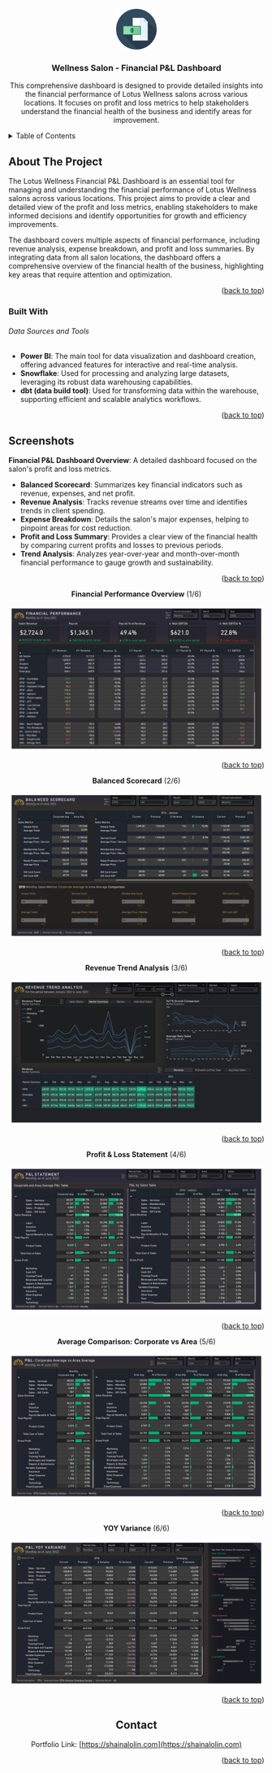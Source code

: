 <div id="top"></div>

<!-- PROJECT LOGO -->
<br />
<div align="center">
  <a href="https://github.com/slaisha/power-bi-finance-salon">
    <img src="images/budget.svg" alt="Logo" width="80" height="80">
  </a>

<h3 align="center">Wellness Salon - Financial P&L Dashboard</h3>

  <p align="center">

This comprehensive dashboard is designed to provide detailed insights into the financial performance of Lotus Wellness salons across various locations. It focuses on profit and loss metrics to help stakeholders understand the financial health of the business and identify areas for improvement.

  </p>
</div>



<!-- TABLE OF CONTENTS -->
<details>
  <summary>Table of Contents</summary>
  <ol>
    <li><a href="#about-the-project">About the Project</a></li>
    <li><a href="#built-with">Built With</a></li>
    <li><a href="#screenshots">Screenshots</a></li>
    <li><a href="#contact">Contact</a></li>
  </ol>
</details>



<!-- ABOUT THE PROJECT -->
## About The Project

<!-- [![Product Name Screen Shot][product-screenshot]](https://example.com) -->

The Lotus Wellness Financial P&L Dashboard is an essential tool for managing and understanding the financial performance of Lotus Wellness salons across various locations. This project aims to provide a clear and detailed view of the profit and loss metrics, enabling stakeholders to make informed decisions and identify opportunities for growth and efficiency improvements. 

The dashboard covers multiple aspects of financial performance, including revenue analysis, expense breakdown, and profit and loss summaries. By integrating data from all salon locations, the dashboard offers a comprehensive overview of the financial health of the business, highlighting key areas that require attention and optimization.

<p align="right">(<a href="#top">back to top</a>)</p>



### Built With
###### Data Sources and Tools
* **Power BI**: The main tool for data visualization and dashboard creation, offering advanced features for interactive and real-time analysis.
* **Snowflake**: Used for processing and analyzing large datasets, leveraging its robust data warehousing capabilities.
* **dbt (data build tool)**: Used for transforming data within the warehouse, supporting efficient and scalable analytics workflows.



<!-- 
* [React.js](https://reactjs.org/)
* [Vue.js](https://vuejs.org/)
* [Angular](https://angular.io/)
* [Svelte](https://svelte.dev/)
* [Laravel](https://laravel.com)
* [Bootstrap](https://getbootstrap.com)
* [JQuery](https://jquery.com) -->

<p align="right">(<a href="#top">back to top</a>)</p>



<!-- SCREENSHOTS -->
## Screenshots


**Financial P&L Dashboard Overview**: A detailed dashboard focused on the salon's profit and loss metrics.
- **Balanced Scorecard**: Summarizes key financial indicators such as revenue, expenses, and net profit.
- **Revenue Analysis**: Tracks revenue streams over time and identifies trends in client spending.
- **Expense Breakdown**: Details the salon's major expenses, helping to pinpoint areas for cost reduction.
- **Profit and Loss Summary**: Provides a clear view of the financial health by comparing current profits and losses to previous periods.
- **Trend Analysis**: Analyzes year-over-year and month-over-month financial performance to gauge growth and sustainability.



<p align="right">(<a href="#top">back to top</a>)</p>

<!-- Image Stack with GitHub Links -->
<div align="center">

<!-- Image with GitHub Link -->
<b>Financial Performance Overview</b> (1/6) 

<div>
  <a href="https://github.com/slaisha/power-bi-finance-salon/blob/master/images/Financial-Package-1.png">
    <img src="images/Financial-Package-1.png" style="max-width: 100%; height: auto;">
  </a>
</div>

<p align="right">(<a href="#top">back to top</a>)</p>
<b>Balanced Scorecard</b>  (2/6) 
<p>
<!-- Image with GitHub Link -->
<div>
  <a href="https://github.com/slaisha/power-bi-finance-salon/blob/master/images/Financial-Package-2.png">
    <img src="images/Financial-Package-2.png" style="max-width: 100%; height: auto;">
  </a>
</div>
<p align="right">(<a href="#top">back to top</a>)</p>
<b>Revenue Trend Analysis</b>  (3/6) 
<p>
<!-- Image with GitHub Link -->
<div>
  <a href="https://github.com/slaisha/power-bi-finance-salon/blob/master/images/Financial-Package-3.png">
    <img src="images/Financial-Package-3.png" style="max-width: 100%; height: auto;">
  </a>
</div>
<p align="right">(<a href="#top">back to top</a>)</p>
<b>Profit & Loss Statement</b>  (4/6) 
<p>
<!-- Image with GitHub Link -->
<div>
  <a href="https://github.com/slaisha/power-bi-finance-salon/blob/master/images/Financial-Package-4.png">
    <img src="images/Financial-Package-4.png" style="max-width: 100%; height: auto;">
  </a>
</div> 
<p align="right">(<a href="#top">back to top</a>)</p>


<!-- Image with GitHub Link -->
<b>Average Comparison: Corporate vs Area</b>  (5/6) 
<p>
<div>
  <a href="https://github.com/slaisha/power-bi-finance-salon/blob/master/images/Financial-Package-5.png">
    <img src="images/Financial-Package-5.png" style="max-width: 100%; height: auto;">
  </a>
</div>
<p align="right">(<a href="#top">back to top</a>)</p>


<!-- Image with GitHub Link -->
<b>YOY Variance</b>  (6/6)
<p>
<div>
  <a href="https://github.com/slaisha/power-bi-finance-salon/blob/master/images/Financial-Package-6.png">
    <img src="images/Financial-Package-6.png" style="max-width: 100%; height: auto;">
  </a>
</div>
<p align="right">(<a href="#top">back to top</a>)</p>





<!-- CONTACT -->
## Contact

Portfolio Link: [https://shainalolin.com](https://shainalolin.com)

<p align="right">(<a href="#top">back to top</a>)</p>




<!-- MARKDOWN LINKS & IMAGES -->
<!-- https://www.markdownguide.org/basic-syntax/#reference-style-links -->
[contributors-shield]: https://img.shields.io/github/contributors/github_username/repo_name.svg?style=for-the-badge
[contributors-url]: https://github.com/github_username/repo_name/graphs/contributors
[forks-shield]: https://img.shields.io/github/forks/github_username/repo_name.svg?style=for-the-badge
[forks-url]: https://github.com/github_username/repo_name/network/members
[stars-shield]: https://img.shields.io/github/stars/github_username/repo_name.svg?style=for-the-badge
[stars-url]: https://github.com/github_username/repo_name/stargazers
[issues-shield]: https://img.shields.io/github/issues/github_username/repo_name.svg?style=for-the-badge
[issues-url]: https://github.com/github_username/repo_name/issues
[license-shield]: https://img.shields.io/github/license/github_username/repo_name.svg?style=for-the-badge
[license-url]: https://github.com/github_username/repo_name/blob/master/LICENSE.txt
[linkedin-shield]: https://img.shields.io/badge/-LinkedIn-black.svg?style=for-the-badge&logo=linkedin&colorB=555
[linkedin-url]: https://linkedin.com/in/linkedin_username
[product-screenshot]: images/screenshot.png
[s1-screenshot]: images/Saffron-Autos-01.png
